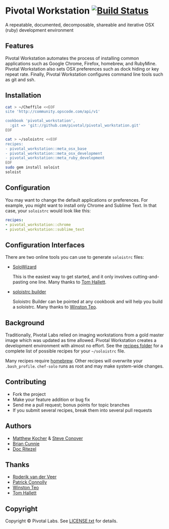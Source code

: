 # Pivotal Workstation [![Build Status](https://secure.travis-ci.org/pivotal/pivotal_workstation.png)](http://travis-ci.org/pivotal/pivotal_workstation)

A repeatable, documented, decomposable, shareable and iterative OSX (ruby) development environment


Features
--------
Pivotal Workstation automates the process of installing common applications such as Google Chrome, Firefox, homebrew, and RubyMine.  Pivotal Workstation also sets OSX preferences such as dock hiding or key repeat rate.  Finally, Pivotal Workstation configures command line tools such as git and ssh.


Installation
------------

```bash
cat > ~/Cheffile <<EOF
site 'http://community.opscode.com/api/v1'

cookbook 'pivotal_workstation',
  :git => 'git://github.com/pivotal/pivotal_workstation.git'
EOF

cat > ~/soloistrc <<EOF
recipes:
- pivotal_workstation::meta_osx_base
- pivotal_workstation::meta_osx_development
- pivotal_workstation::meta_ruby_development
EOF
sudo gem install soloist
soloist
```

Configuration
-------------
You may want to change the default applications or preferences.  For example, you might want to install only Chrome and Sublime Text.  In that case, your `soloistrc` would look like this:

```yaml
recipes:
- pivotal_workstation::chrome
- pivotal_workstation::sublime_text
```


Configuration Interfaces
------------------------
There are two online tools you can use to generate `soloistrc` files:

- [SoloWizard](http://www.solowizard.com)

	This is the easiest way to get started, and it only involves cutting-and-pasting one line.  Many thanks to [Tom Hallett](https://github.com/tommyh).

- [soloistrc builder](http://soloistrc-builder.herokuapp.com)

	Soloistrc Builder can be pointed at any cookbook and will help you build a soloistrc. Many thanks to [Winston Teo](https://github.com/winston).


Background
----------
Traditionally, Pivotal Labs relied on imaging workstations from a gold master image which was updated as time allowed.  Pivotal Workstation creates a development environment with almost no effort.  See the [recipes folder](https://github.com/pivotal/pivotal_workstation/tree/master/recipes) for a complete list of possible recipes for your `~/soloistrc` file.

Many recipes require [homebrew](https://github.com/mxcl/homebrew).  Other recipes will overwrite your `.bash_profile`.  `chef-solo` runs as root and may make system-wide changes.


Contributing
------------
* Fork the project
* Make your feature addition or bug fix
* Send me a pull request; bonus points for topic branches
* If you submit several recipes, break them into several pull requests


Authors
-------
 * [Matthew Kocher](https://github.com/mkocher) & [Steve Conover](https://github.com/sconover)
 * [Brian Cunnie](https://github.com/cunnie)
 * [Doc Ritezel](https://github.com/ohrite)


Thanks
------
 * [Roderik van der Veer](https://github.com/roderik)
 * [Patrick Connolly](https://github.com/patcon)
 * [Winston Teo](https://github.com/winston)
 * [Tom Hallett](https://github.com/tommyh)


Copyright
---------
Copyright &copy; Pivotal Labs. See [LICENSE.txt](https://raw.github.com/pivotal/pivotal_workstation/master/LICENSE.txt) for details.
